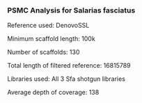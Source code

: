 ### PSMC Analysis for Salarias fasciatus

Reference used: DenovoSSL

Minimum scaffold length: 100k

Number of scaffolds: 130

Total length of filtered reference: 16815789

Libraries used: All 3 Sfa shotgun libraries

Average depth of coverage: 138
